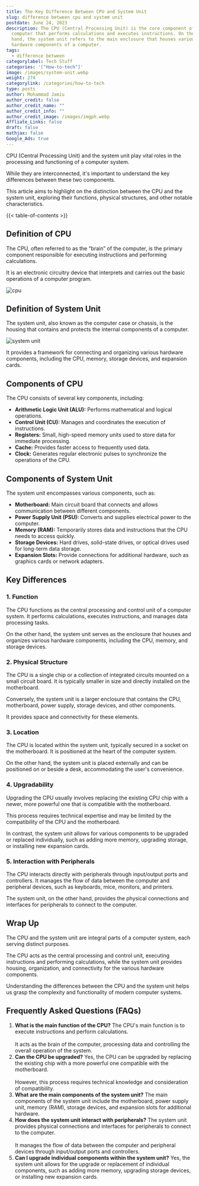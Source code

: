 ```yaml
---
title: The Key Difference Between CPU and System Unit
slug: difference between cpu and system unit
postdate: June 24, 2023
description: The CPU (Central Processing Unit) is the core component of a
  computer that performs calculations and executes instructions. On the other
  hand, the system unit refers to the main enclosure that houses various
  hardware components of a computer.
tags:
  - difference between
categorylabel: Tech Stuff
categories: '["How-to-tech"]'
image: /images/system-unit.webp
weight: 274
categorylink: /categories/how-to-tech
type: posts
author: Mohammad Jamiu
author_credit: false
author_credit_name: ""
author_credit_info: ""
author_credit_image: /images/imgph.webp
Affliate_Links: false
draft: false
mathjax: false
Google_Ads: true
---
```

CPU (Central Processing Unit) and the system unit play vital roles in the processing and functioning of a computer system. 

While they are interconnected, it's important to understand the key differences between these two components. 

This article aims to highlight on the distinction between the CPU and the system unit, exploring their functions, physical structures, and other notable characteristics.

{{< table-of-contents >}}

## **Definition of CPU**

The CPU, often referred to as the “brain” of the computer, is the primary component responsible for executing instructions and performing calculations. 

It is an electronic circuitry device that interprets and carries out the basic operations of a computer program.

![cpu](/images/cpu.webp "cpu")

## **Definition of System Unit**

The system unit, also known as the computer case or chassis, is the housing that contains and protects the internal components of a computer. 

![system unit](/images/system-unit.webp "system unit")

It provides a framework for connecting and organizing various hardware components, including the CPU, memory, storage devices, and expansion cards.

## **Components of CPU**

The CPU consists of several key components, including:

* **Arithmetic Logic Unit (ALU):** Performs mathematical and logical operations.
* **Control Unit (CU):** Manages and coordinates the execution of instructions.
* **Registers:** Small, high-speed memory units used to store data for immediate processing.
* **Cache:** Provides faster access to frequently used data.
* **Clock:** Generates regular electronic pulses to synchronize the operations of the CPU.

## **Components of System Unit**

The system unit encompasses various components, such as:

* **Motherboard:** Main circuit board that connects and allows communication between different components.
* **Power Supply Unit (PSU):** Converts and supplies electrical power to the computer.
* **Memory (RAM):** Temporarily stores data and instructions that the CPU needs to access quickly.
* **Storage Devices:** Hard drives, solid-state drives, or optical drives used for long-term data storage.
* **Expansion Slots:** Provide connections for additional hardware, such as graphics cards or network adapters.

## **Key Differences**

### **1. Function**

The CPU functions as the central processing and control unit of a computer system. It performs calculations, executes instructions, and manages data processing tasks. 

On the other hand, the system unit serves as the enclosure that houses and organizes various hardware components, including the CPU, memory, and storage devices.

### **2. Physical Structure**

The CPU is a single chip or a collection of integrated circuits mounted on a small circuit board. It is typically smaller in size and directly installed on the motherboard. 

Conversely, the system unit is a larger enclosure that contains the CPU, motherboard, power supply, storage devices, and other components. 

It provides space and connectivity for these elements.

### **3. Location**

The CPU is located within the system unit, typically secured in a socket on the motherboard. It is positioned at the heart of the computer system. 

On the other hand, the system unit is placed externally and can be positioned on or beside a desk, accommodating the user's convenience.

### **4. Upgradability**

Upgrading the CPU usually involves replacing the existing CPU chip with a newer, more powerful one that is compatible with the motherboard. 

This process requires technical expertise and may be limited by the compatibility of the CPU and the motherboard. 

In contrast, the system unit allows for various components to be upgraded or replaced individually, such as adding more memory, upgrading storage, or installing new expansion cards.

### **5. Interaction with Peripherals**

The CPU interacts directly with peripherals through input/output ports and controllers. It manages the flow of data between the computer and peripheral devices, such as keyboards, mice, monitors, and printers. 

The system unit, on the other hand, provides the physical connections and interfaces for peripherals to connect to the computer.

## **Wrap Up**

The CPU and the system unit are integral parts of a computer system, each serving distinct purposes. 

The CPU acts as the central processing and control unit, executing instructions and performing calculations, while the system unit provides housing, organization, and connectivity for the various hardware components. 

Understanding the differences between the CPU and the system unit helps us grasp the complexity and functionality of modern computer systems.

## **Frequently Asked Questions (FAQs)**

1. **What is the main function of the CPU?** The CPU's main function is to execute instructions and perform calculations. \
   \
   It acts as the brain of the computer, processing data and controlling the overall operation of the system.
2. **Can the CPU be upgraded?** Yes, the CPU can be upgraded by replacing the existing chip with a more powerful one compatible with the motherboard. \
   \
   However, this process requires technical knowledge and consideration of compatibility.
3. **What are the main components of the system unit?** The main components of the system unit include the motherboard, power supply unit, memory (RAM), storage devices, and expansion slots for additional hardware.
4. **How does the system unit interact with peripherals?** The system unit provides physical connections and interfaces for peripherals to connect to the computer. \
   \
   It manages the flow of data between the computer and peripheral devices through input/output ports and controllers.
5. **Can I upgrade individual components within the system unit?** Yes, the system unit allows for the upgrade or replacement of individual components, such as adding more memory, upgrading storage devices, or installing new expansion cards.